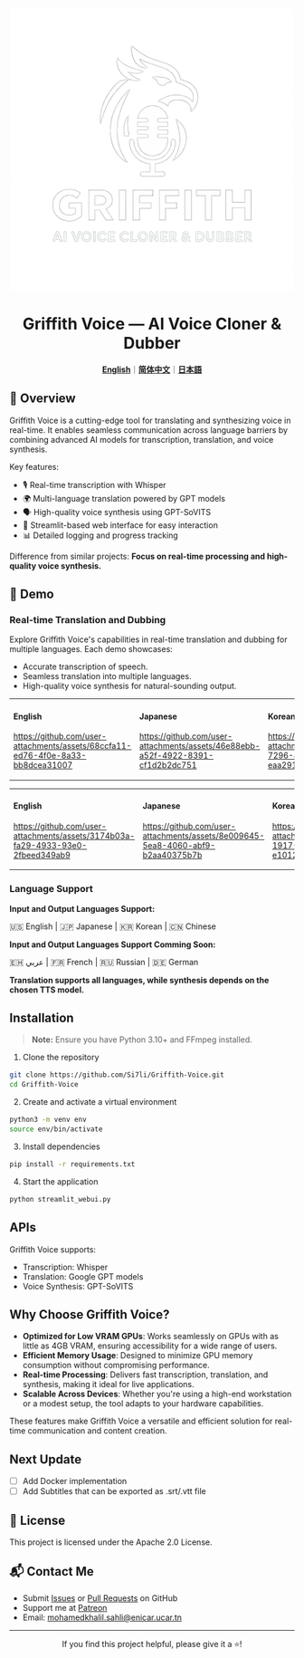<div align="center">

<img src="/docs/logo.png" alt="Griffith Voice Logo" height="500" width="500">

# Griffith Voice — AI Voice Cloner & Dubber


[**English**](/README.md)｜[**简体中文**](/translations/README.zh.md)｜[**日本語**](/translations/README.ja.md)




</div>

## 🌟 Overview

Griffith Voice is a cutting-edge tool for translating and synthesizing voice in real-time. It enables seamless communication across language barriers by combining advanced AI models for transcription, translation, and voice synthesis.

Key features:
- 🎙️ Real-time transcription with Whisper
- 🌍 Multi-language translation powered by GPT models
- 🗣️ High-quality voice synthesis using GPT-SoVITS
- 🚀 Streamlit-based web interface for easy interaction
- 📊 Detailed logging and progress tracking

Difference from similar projects: **Focus on real-time processing and high-quality voice synthesis.**

## 🎥 Demo

### Real-time Translation and Dubbing

Explore Griffith Voice's capabilities in real-time translation and dubbing for multiple languages. Each demo showcases:
- Accurate transcription of speech.
- Seamless translation into multiple languages.
- High-quality voice synthesis for natural-sounding output.

<table>
<tr>
<td width="25%">

#### English
  https://github.com/user-attachments/assets/68ccfa11-ed76-4f0e-8a33-bb8dcea31007
  
</td>
<td width="25%">

#### Japanese

https://github.com/user-attachments/assets/46e88ebb-a52f-4922-8391-cf1d2b2dc751

</td>
<td width="25%">

#### Korean
https://github.com/user-attachments/assets/60194f04-7296-40d0-8501-eaa291e94793

</td>
<td width="25%">

#### Chinese
https://github.com/user-attachments/assets/9d65ace4-115d-4e9b-b6f4-b96ae6ee6e0b

</td>
</tr>
</table>

<table>
<tr>
<td width="50%">
  
#### English
https://github.com/user-attachments/assets/3174b03a-fa29-4933-93e0-2fbeed349ab9

</td>
<td width="50%">

#### Japanese

https://github.com/user-attachments/assets/8e009645-5ea8-4060-abf9-b2aa40375b7b


</td>
<td width="50%">

#### Korean

https://github.com/user-attachments/assets/5c926032-1917-4767-8242-e1012cc33ea0

</td>
<td width="50%">

#### Chinese

https://github.com/user-attachments/assets/12cf313e-7535-49b6-aee2-c2e70cab877c

</td>
</tr>
</table>



### Language Support

**Input and Output Languages Support:**

🇺🇸 English | 🇯🇵 Japanese | 🇰🇷 Korean | 🇨🇳 Chinese

**Input and Output Languages Support Comming Soon:**

🇪🇭 عربي | 🇫🇷 French | 🇷🇺 Russian | 🇩🇪 German

**Translation supports all languages, while synthesis depends on the chosen TTS model.**

## Installation

> **Note:** Ensure you have Python 3.10+ and FFmpeg installed.

1. Clone the repository

```bash
git clone https://github.com/Si7li/Griffith-Voice.git
cd Griffith-Voice
```

2. Create and activate a virtual environment

```bash
python3 -m venv env
source env/bin/activate
```

3. Install dependencies

```bash
pip install -r requirements.txt
```

4. Start the application

```bash
python streamlit_webui.py
```

## APIs
Griffith Voice supports:
- Transcription: Whisper
- Translation: Google GPT models
- Voice Synthesis: GPT-SoVITS

## Why Choose Griffith Voice?

- **Optimized for Low VRAM GPUs**: Works seamlessly on GPUs with as little as 4GB VRAM, ensuring accessibility for a wide range of users.
- **Efficient Memory Usage**: Designed to minimize GPU memory consumption without compromising performance.
- **Real-time Processing**: Delivers fast transcription, translation, and synthesis, making it ideal for live applications.
- **Scalable Across Devices**: Whether you're using a high-end workstation or a modest setup, the tool adapts to your hardware capabilities.

These features make Griffith Voice a versatile and efficient solution for real-time communication and content creation.

## Next Update
- [ ] Add Docker implementation
- [ ] Add Subtitles that can be exported as .srt/.vtt file

## 📄 License

This project is licensed under the Apache 2.0 License.

## 📬 Contact Me

- Submit [Issues](https://github.com/Si7li/Griffith-Voice/issues) or [Pull Requests](https://github.com/Si7li/Griffith-Voice/pulls) on GitHub
- Support me at [Patreon](https://www.patreon.com/c/KhalilSahli?utm_medium=unknown&utm_source=join_link&utm_campaign=creatorshare_creator&utm_content=copyLink)
- Email: mohamedkhalil.sahli@enicar.ucar.tn

---

<p align="center">If you find this project helpful, please give it a ⭐️!</p>
